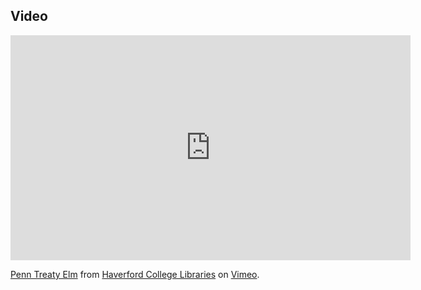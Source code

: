 ## Video

<iframe src="https://player.vimeo.com/video/236981846" width="640" height="360" frameborder="0" webkitallowfullscreen mozallowfullscreen allowfullscreen></iframe>
<p><a href="https://vimeo.com/236981846">Penn Treaty Elm</a> from <a href="https://vimeo.com/hclibraries">Haverford College Libraries</a> on <a href="https://vimeo.com">Vimeo</a>.</p>
